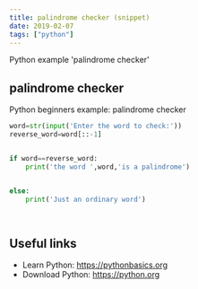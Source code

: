 ```yaml
---
title: palindrome checker (snippet)
date: 2019-02-07
tags: ["python"]
---
```

Python example 'palindrome checker'


## palindrome checker

Python beginners example: palindrome checker

```python
word=str(input('Enter the word to check:'))
reverse_word=word[::-1]


if word==reverse_word:
    print('the word ',word,'is a palindrome')


else:
    print('Just an ordinary word')

    


```

## Useful links

- Learn Python: https://pythonbasics.org
- Download Python: https://python.org
